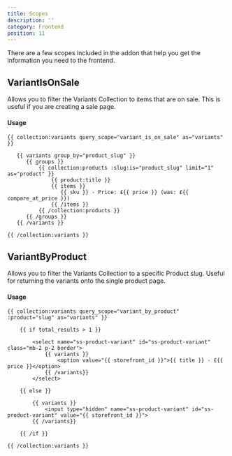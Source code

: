 ```yaml
---
title: Scopes
description: ''
category: Frontend
position: 11
---
```


There are a few scopes included in the addon that help you get the information you need to the frontend.

## VariantIsOnSale

Allows you to filter the Variants Collection to items that are on sale. This is useful if you are creating a sale page.

#### Usage

```twig
{{ collection:variants query_scope="variant_is_on_sale" as="variants" }}

   {{ variants group_by="product_slug" }}
      {{ groups }}
          {{ collection:products :slug:is="product_slug" limit="1" as="product" }}
		      {{ product:title }}
              {{ items }}		
	             {{ sku }} - Price: £{{ price }} (was: £{{ compare_at_price }})
              {{ /items }}
		  {{ /collection:products }}
      {{ /groups }}
   {{ /variants }}

{{ /collection:variants }}
```

## VariantByProduct

Allows you to filter the Variants Collection to a specific Product slug. Useful for returning the variants onto the single product page.

#### Usage

```twig
{{ collection:variants query_scope="variant_by_product" :product="slug" as="variants" }}

    {{ if total_results > 1 }}

        <select name="ss-product-variant" id="ss-product-variant" class="mb-2 p-2 border">
            {{ variants }}
                <option value="{{ storefront_id }}">{{ title }} - £{{ price }}</option>
            {{ /variants}}
        </select>

    {{ else }}

        {{ variants }}
            <input type="hidden" name="ss-product-variant" id="ss-product-variant" value="{{ storefront_id }}">
        {{ /variants}}

    {{ /if }}

{{ /collection:variants }}
```

